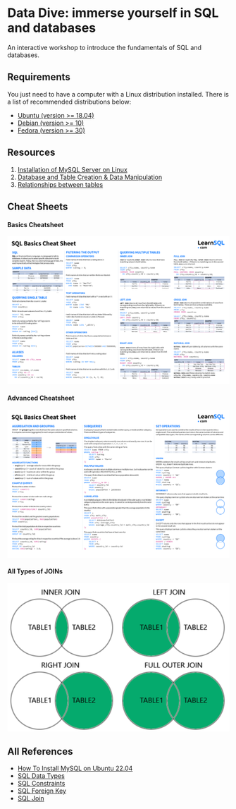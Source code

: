 # Data Dive: immerse yourself in SQL and databases

An interactive workshop to introduce the fundamentals of SQL and databases.

## Requirements

You just need to have a computer with a Linux distribution installed. There is a list of recommended distributions below:

- [Ubuntu (version >= 18.04)](https://ubuntu.com/download/desktop)
- [Debian (version >= 10)](https://www.debian.org/distrib/)
- [Fedora (version >= 30)](https://getfedora.org/en/workstation/download/)

## Resources

1. [Installation of MySQL Server on Linux](1-installation/README.md)
2. [Database and Table Creation & Data Manipulation](2-creation_and_manipulation/README.md)
3. [Relationships between tables](3-relationships_and_exercises/README.md)

## Cheat Sheets

#### Basics Cheatsheet

![Basics Cheatsheet](sql-basics-cheat-sheet.png)

#### Advanced Cheatsheet

![Advanced Cheatsheet](sql-basics-cheat-sheet-advance.png)

#### All Types of JOINs

![All Types of JOINs](types-joins-sql.png)

## All References

- <a href="https://www.digitalocean.com/community/tutorials/how-to-install-mysql-on-ubuntu-22-04" target="_blank">How To Install MySQL on Ubuntu 22.04</a>
- <a href="https://www.w3schools.com/sql/sql_datatypes.asp" target="_blank">SQL Data Types</a>
- <a href="https://www.w3schools.com/sql/sql_constraints.asp" target="_blank">SQL Constraints</a>
- <a href="https://www.w3schools.com/sql/sql_foreignkey.asp" target="_blank">SQL Foreign Key</a>
- <a href="https://www.w3schools.com/sql/sql_join.asp" target="_blank">SQL Join</a>
